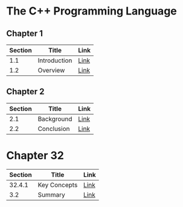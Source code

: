 # The C++ Programming Language

## Chapter 1

| Section | Title               | Link                                   |
| ------- | ------------------- | -------------------------------------- |
| 1.1     | Introduction        | [Link](chapter1/section1.1.md)         |
| 1.2     | Overview            | [Link](chapter1/section1.2.md)         |

## Chapter 2

| Section | Title               | Link                                   |
| ------- | ------------------- | -------------------------------------- |
| 2.1     | Background          | [Link](chapter2/section2.1.md)         |
| 2.2     | Conclusion          | [Link](chapter2/section2.2.md)         |

# Chapter 32

| Section | Title               | Link                                   |
| ------- | ------------------- | -------------------------------------- |
| 32.4.1  | Key Concepts        | [Link](https://github.com/yonis3/C--/blob/main/Projects/The%20C%2B%2B%20Programming%20Language/32/32.4.1/main.cpp) |
| 3.2     | Summary             | [Link](chapter3/section3.2.md)         |
